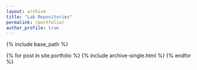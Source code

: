 ```yaml
---
layout: archive
title: "Lab Repositories"
permalink: /portfolio/
author_profile: true
---
```


{% include base_path %}


{% for post in site.portfolio %}
  {% include archive-single.html %}
{% endfor %}

